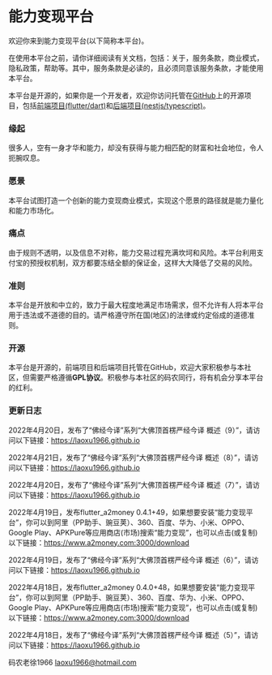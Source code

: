 # 能力变现平台

欢迎你来到能力变现平台(以下简称本平台)。

在使用本平台之前，请你详细阅读有关文档，包括：关于，服务条款，商业模式，隐私政策，帮助等。其中，服务条款是必读的，且必须同意该服务条款，才能使用本平台。

本平台是开源的，如果你是一个开发者，欢迎你访问托管在[GitHub](https://github.com/laoxu1966/)上的开源项目，包括[前端项目(flutter/dart)](https://github.com/laoxu1966/flutter_a2money)和[后端项目(nestjs/typescript)](https://github.com/laoxu1966/nestjs_a2money)。

### **缘起**

很多人，空有一身才华和能力，却没有获得与能力相匹配的财富和社会地位，令人扼腕叹息。

### **愿景**

本平台试图打造一个创新的能力变现商业模式，实现这个愿景的路径就是能力量化和能力市场化。 

### **痛点**

 由于规则不透明，以及信息不对称，能力交易过程充满坎坷和风险。本平台利用支付宝的预授权机制，双方都要冻结全额的保证金，这样大大降低了交易的风险。

### **准则**

本平台是开放和中立的，致力于最大程度地满足市场需求，但不允许有人将本平台用于违法或不道德的目的。请严格遵守所在国(地区)的法律或约定俗成的道德准则。

### **开源**

本平台是开源的，前端项目和后端项目托管在GitHub，欢迎大家积极参与本社区，但需要严格遵循**GPL协议**。积极参与本社区的码农同行，将有机会分享本平台的红利。

### **更新日志**

2022年4月20日，发布了“佛经今译”系列“大佛顶首楞严经今译 概述（9）”，请访问以下链接：https://laoxu1966.github.io

2022年4月21日，发布了“佛经今译”系列“大佛顶首楞严经今译 概述（8）”，请访问以下链接：https://laoxu1966.github.io

2022年4月20日，发布了“佛经今译”系列“大佛顶首楞严经今译 概述（7）”，请访问以下链接：https://laoxu1966.github.io

2022年4月19日，发布flutter_a2money 0.4.1+49，如果想要安装“能力变现平台”，你可以到阿里（PP助手、豌豆荚）、360、百度、华为、小米、OPPO、Google Play、APKPure等应用商店(市场)搜索“能力变现”，也可以点击(或复制)以下链接：https://www.a2money.com:3000/download

2022年4月19日，发布了“佛经今译”系列“大佛顶首楞严经今译 概述（6）”，请访问以下链接：https://laoxu1966.github.io

2022年4月18日，发布flutter_a2money 0.4.0+48，如果想要安装“能力变现平台”，你可以到阿里（PP助手、豌豆荚）、360、百度、华为、小米、OPPO、Google Play、APKPure等应用商店(市场)搜索“能力变现”，也可以点击(或复制)以下链接：https://www.a2money.com:3000/download

2022年4月18日，发布了“佛经今译”系列“大佛顶首楞严经今译 概述（5）”，请访问以下链接：https://laoxu1966.github.io

码农老徐1966 laoxu1966@hotmail.com
